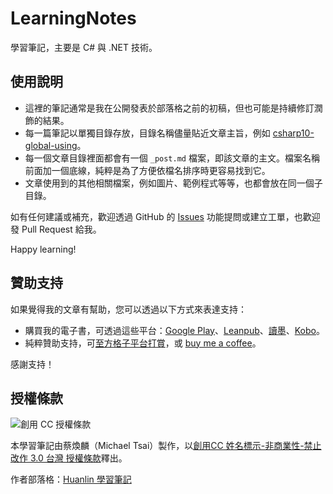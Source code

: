 # LearningNotes
學習筆記，主要是 C# 與 .NET 技術。

## 使用說明

- 這裡的筆記通常是我在公開發表於部落格之前的初稿，但也可能是持續修訂潤飾的結果。
- 每一篇筆記以單獨目錄存放，目錄名稱儘量貼近文章主旨，例如 [csharp10-global-using](csharp10-global-using)。
- 每一個文章目錄裡面都會有一個 `_post.md` 檔案，即該文章的主文。檔案名稱前面加一個底線，純粹是為了方便依檔名排序時更容易找到它。
- 文章使用到的其他相關檔案，例如圖片、範例程式等等，也都會放在同一個子目錄。

如有任何建議或補充，歡迎透過 GitHub 的 [Issues](https://github.com/huanlin/LearningNotes/issues) 功能提問或建立工單，也歡迎發 Pull Request 給我。

Happy learning!

## 贊助支持

如果覺得我的文章有幫助，您可以透過以下方式來表達支持：

- 購買我的電子書，可透過這些平台：[Google Play](https://play.google.com/store/books/author?id=%E8%94%A1%E7%85%A5%E9%BA%9F)、[Leanpub](https://leanpub.com/u/michaeltsai)、[讀墨](https://readmoo.com/contributor/20072)、[Kobo](https://www.kobo.com/tw/zh/search?query=michael%20tsai&fcsearchfield=Author)。
- 純粹贊助支持，可[至方格子平台打賞](https://vocus.cc/pay/donate/once/5c8e56a8fd8978000109280a)，或 [buy me a coffee](https://buymeacoffee.com/huanlin)。

感謝支持！

## 授權條款

![創用 CC 授權條款](https://i.creativecommons.org/l/by-nc-nd/3.0/tw/88x31.png)

本學習筆記由蔡煥麟（Michael Tsai）製作，以[創用CC 姓名標示-非商業性-禁止改作 3.0 台灣 授權條款](http://creativecommons.org/licenses/by-nc-nd/3.0/tw/)釋出。

作者部落格：[Huanlin 學習筆記](https://www.huanlintalk.com)
